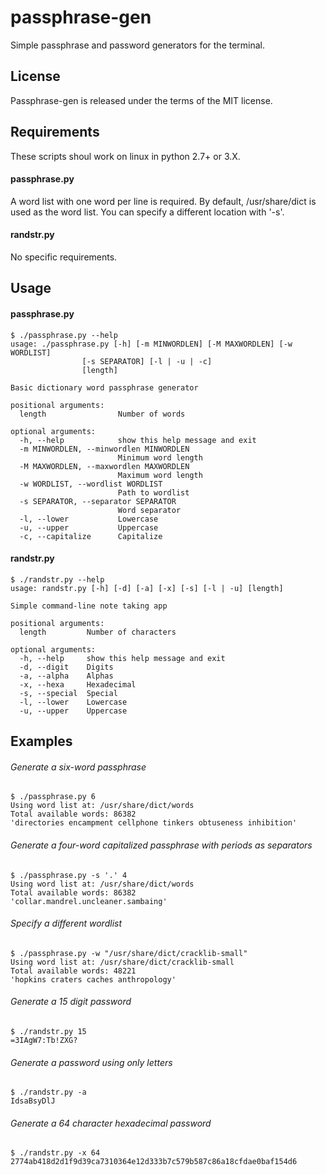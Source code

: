 passphrase-gen
==

Simple passphrase and password generators for the terminal.

## License

Passphrase-gen is released under the terms of the MIT license.

## Requirements
These scripts shoul work on linux in python 2.7+ or 3.X.
#### passphrase.py
A word list with one word per line is required. By default, /usr/share/dict is used as the word list. You can specify a different location with '-s'.

#### randstr.py
No specific requirements.

## Usage
#### passphrase.py
    $ ./passphrase.py --help
    usage: ./passphrase.py [-h] [-m MINWORDLEN] [-M MAXWORDLEN] [-w WORDLIST]
                    [-s SEPARATOR] [-l | -u | -c]
                    [length]

    Basic dictionary word passphrase generator

    positional arguments:
      length                Number of words

    optional arguments:
      -h, --help            show this help message and exit
      -m MINWORDLEN, --minwordlen MINWORDLEN
                            Minimum word length
      -M MAXWORDLEN, --maxwordlen MAXWORDLEN
                            Maximum word length
      -w WORDLIST, --wordlist WORDLIST
                            Path to wordlist
      -s SEPARATOR, --separator SEPARATOR
                            Word separator
      -l, --lower           Lowercase
      -u, --upper           Uppercase
      -c, --capitalize      Capitalize

#### randstr.py
    $ ./randstr.py --help
    usage: randstr.py [-h] [-d] [-a] [-x] [-s] [-l | -u] [length]

    Simple command-line note taking app

    positional arguments:
      length         Number of characters

    optional arguments:
      -h, --help     show this help message and exit
      -d, --digit    Digits
      -a, --alpha    Alphas
      -x, --hexa     Hexadecimal
      -s, --special  Special
      -l, --lower    Lowercase
      -u, --upper    Uppercase

## Examples
###### Generate a six-word passphrase
    $ ./passphrase.py 6
    Using word list at: /usr/share/dict/words
    Total available words: 86382
    'directories encampment cellphone tinkers obtuseness inhibition'

###### Generate a four-word capitalized passphrase with periods as separators
    $ ./passphrase.py -s '.' 4
    Using word list at: /usr/share/dict/words
    Total available words: 86382
    'collar.mandrel.uncleaner.sambaing'

###### Specify a different wordlist
    $ ./passphrase.py -w "/usr/share/dict/cracklib-small"
    Using word list at: /usr/share/dict/cracklib-small
    Total available words: 48221
    'hopkins craters caches anthropology'

###### Generate a 15 digit password
    $ ./randstr.py 15
    =3IAgW7:Tb!ZXG?

###### Generate a password using only letters
    $ ./randstr.py -a
    IdsaBsyDlJ
    
###### Generate a 64 character hexadecimal password
    $ ./randstr.py -x 64
    2774ab418d2d1f9d39ca7310364e12d333b7c579b587c86a18cfdae0baf154d6
  
